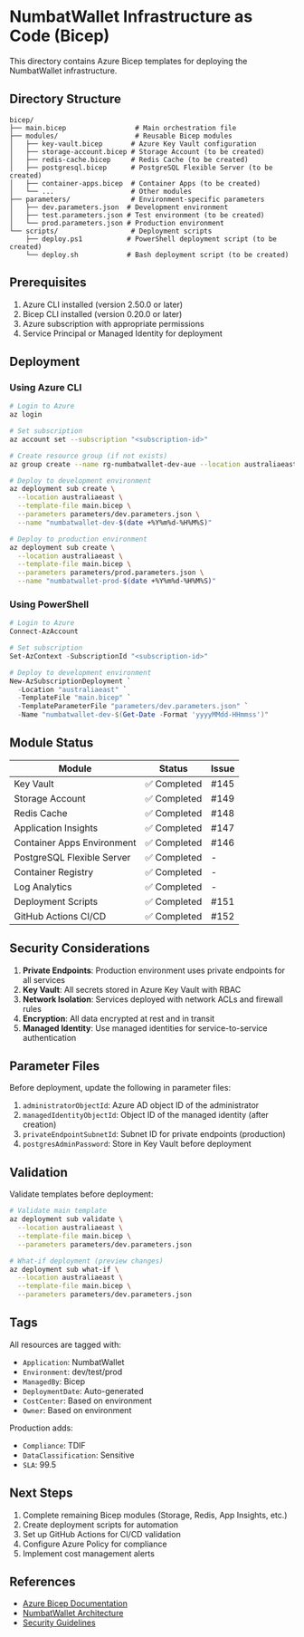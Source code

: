 # NumbatWallet Infrastructure as Code (Bicep)

This directory contains Azure Bicep templates for deploying the NumbatWallet infrastructure.

## Directory Structure

```
bicep/
├── main.bicep                 # Main orchestration file
├── modules/                   # Reusable Bicep modules
│   ├── key-vault.bicep       # Azure Key Vault configuration
│   ├── storage-account.bicep # Storage Account (to be created)
│   ├── redis-cache.bicep     # Redis Cache (to be created)
│   ├── postgresql.bicep      # PostgreSQL Flexible Server (to be created)
│   ├── container-apps.bicep  # Container Apps (to be created)
│   └── ...                   # Other modules
├── parameters/               # Environment-specific parameters
│   ├── dev.parameters.json  # Development environment
│   ├── test.parameters.json # Test environment (to be created)
│   └── prod.parameters.json # Production environment
└── scripts/                  # Deployment scripts
    ├── deploy.ps1           # PowerShell deployment script (to be created)
    └── deploy.sh            # Bash deployment script (to be created)
```

## Prerequisites

1. Azure CLI installed (version 2.50.0 or later)
2. Bicep CLI installed (version 0.20.0 or later)
3. Azure subscription with appropriate permissions
4. Service Principal or Managed Identity for deployment

## Deployment

### Using Azure CLI

```bash
# Login to Azure
az login

# Set subscription
az account set --subscription "<subscription-id>"

# Create resource group (if not exists)
az group create --name rg-numbatwallet-dev-aue --location australiaeast

# Deploy to development environment
az deployment sub create \
  --location australiaeast \
  --template-file main.bicep \
  --parameters parameters/dev.parameters.json \
  --name "numbatwallet-dev-$(date +%Y%m%d-%H%M%S)"

# Deploy to production environment
az deployment sub create \
  --location australiaeast \
  --template-file main.bicep \
  --parameters parameters/prod.parameters.json \
  --name "numbatwallet-prod-$(date +%Y%m%d-%H%M%S)"
```

### Using PowerShell

```powershell
# Login to Azure
Connect-AzAccount

# Set subscription
Set-AzContext -SubscriptionId "<subscription-id>"

# Deploy to development environment
New-AzSubscriptionDeployment `
  -Location "australiaeast" `
  -TemplateFile "main.bicep" `
  -TemplateParameterFile "parameters/dev.parameters.json" `
  -Name "numbatwallet-dev-$(Get-Date -Format 'yyyyMMdd-HHmmss')"
```

## Module Status

| Module | Status | Issue |
|--------|--------|-------|
| Key Vault | ✅ Completed | #145 |
| Storage Account | ✅ Completed | #149 |
| Redis Cache | ✅ Completed | #148 |
| Application Insights | ✅ Completed | #147 |
| Container Apps Environment | ✅ Completed | #146 |
| PostgreSQL Flexible Server | ✅ Completed | - |
| Container Registry | ✅ Completed | - |
| Log Analytics | ✅ Completed | - |
| Deployment Scripts | ✅ Completed | #151 |
| GitHub Actions CI/CD | ✅ Completed | #152 |

## Security Considerations

1. **Private Endpoints**: Production environment uses private endpoints for all services
2. **Key Vault**: All secrets stored in Azure Key Vault with RBAC
3. **Network Isolation**: Services deployed with network ACLs and firewall rules
4. **Encryption**: All data encrypted at rest and in transit
5. **Managed Identity**: Use managed identities for service-to-service authentication

## Parameter Files

Before deployment, update the following in parameter files:

1. `administratorObjectId`: Azure AD object ID of the administrator
2. `managedIdentityObjectId`: Object ID of the managed identity (after creation)
3. `privateEndpointSubnetId`: Subnet ID for private endpoints (production)
4. `postgresAdminPassword`: Store in Key Vault before deployment

## Validation

Validate templates before deployment:

```bash
# Validate main template
az deployment sub validate \
  --location australiaeast \
  --template-file main.bicep \
  --parameters parameters/dev.parameters.json

# What-if deployment (preview changes)
az deployment sub what-if \
  --location australiaeast \
  --template-file main.bicep \
  --parameters parameters/dev.parameters.json
```

## Tags

All resources are tagged with:
- `Application`: NumbatWallet
- `Environment`: dev/test/prod
- `ManagedBy`: Bicep
- `DeploymentDate`: Auto-generated
- `CostCenter`: Based on environment
- `Owner`: Based on environment

Production adds:
- `Compliance`: TDIF
- `DataClassification`: Sensitive
- `SLA`: 99.5

## Next Steps

1. Complete remaining Bicep modules (Storage, Redis, App Insights, etc.)
2. Create deployment scripts for automation
3. Set up GitHub Actions for CI/CD validation
4. Configure Azure Policy for compliance
5. Implement cost management alerts

## References

- [Azure Bicep Documentation](https://docs.microsoft.com/en-us/azure/azure-resource-manager/bicep/)
- [NumbatWallet Architecture](../../docs/architecture/)
- [Security Guidelines](../../docs/security/)